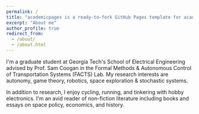 ```yaml
---
permalink: /
title: "academicpages is a ready-to-fork GitHub Pages template for academic personal websites"
excerpt: "About me"
author_profile: true
redirect_from: 
  - /about/
  - /about.html
---
```


I'm a graduate student at Georgia Tech's School of Electrical Engineering advised by Prof. Sam Coogan in the Formal Methods & Autonomous Control of Transportation Systems (FACTS) Lab. My research interests are autonomy, game theory, robotics, space exploration & stochastic systems.

In addition to research, I enjoy cycling, running, and tinkering with hobby electronics. I'm an avid reader of non-fiction literature including books and essays on space policy, economics, and history.

